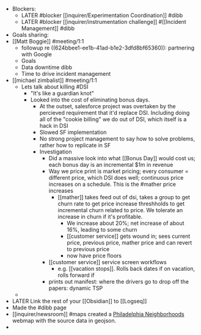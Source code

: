 - Blockers:
	- LATER #blocker [[inquirer/Experimentation Coordination]] #dibb
	- LATER #blocker [[inquirer/instrumentation challenge]] #[[Incident Management]] #dibb
- Goals sharing:
- [[Matt Boggie]] #meeting/1:1
	- followup re ((624bbee1-ee1b-41ad-b1e2-3dfd8bf65360)): partnering with Google
	- Goals
	- Data downtime dibb
	- Time to drive incident management
- [[michael zimbalist]] #meeting/1:1
	- Lets talk about killing #DSI
		- "It's like a guardian knot"
		- Looked into the cost of eliminating bonus days.
			- At the outset, salesforce project was overtaken by the percieved requirement that it'd replace DSI. Including doing all of the "cookie billing" we do out of DSI, which itself is a hack in DSI
			- Slowed SF implementation
			- No strong project management to say how to solve problems, rather how to replicate in SF
			- Investigation
				- Did a massive look into what [[Bonus Day]] would cost us; each bonus day is an incremental $1m in revenue
				- Way we price print is market pricing; every consumer = different price, which DSI does well; continuous price increases on a schedule. This is the #mather price increases
					- [[mather]] takes feed out of dsi, takes a group to get churn rate to get price increase threshholds to get incremental churn related to price. We tolerate an increase in churn if it's profitable.
						- We increase about 20%; net increase of about 16%, leading to some churn
						- [[customer service]] gets wound in; sees current price, previous price, mather price and can revert to previous price
						- now have price floors
				- [[customer service]] service screen workflows
					- e.g. [[vacation stops]]. Rolls back dates if on vacation, rolls forward if
				- prints out manifest: where the drivers go to drop off the papers: dynamic TSP
	-
- LATER Link the rest of your [[Obsidian]] to [[Logseq]]
- Made the #dibb page
- [[inquirer/newsroom]] #maps created a [Philadelphia Neighborhoods](https://www.dvrpc.org/webmaps/pin/index.htm) webmap with the source data in geojson.
-
